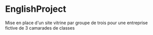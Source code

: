 # EnglishProject
Mise en place d'un site vitrine par groupe de trois pour une entreprise fictive de 3 camarades de classes
